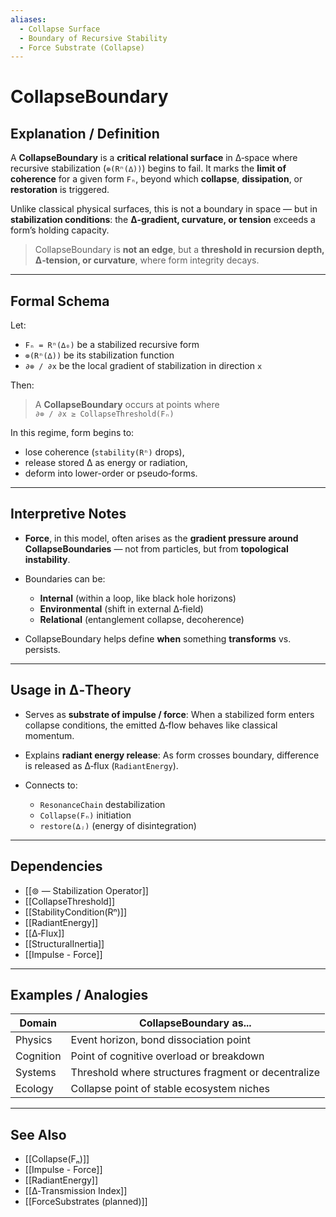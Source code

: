 ```yaml
---
aliases:
  - Collapse Surface
  - Boundary of Recursive Stability
  - Force Substrate (Collapse)
---
```


# CollapseBoundary

## Explanation / Definition

A **CollapseBoundary** is a **critical relational surface** in ∆‑space where recursive stabilization (`⊚(Rⁿ(∆))`) begins to fail. It marks the **limit of coherence** for a given form `Fₙ`, beyond which **collapse**, **dissipation**, or **restoration** is triggered.

Unlike classical physical surfaces, this is not a boundary in space — but in **stabilization conditions**: the **∆‑gradient, curvature, or tension** exceeds a form’s holding capacity.

> CollapseBoundary is **not an edge**, but a **threshold in recursion depth, ∆‑tension, or curvature**, where form integrity decays.

---

## Formal Schema

Let:

- `Fₙ = Rⁿ(∆₀)` be a stabilized recursive form
- `⊚(Rⁿ(∆))` be its stabilization function
- `∂⊚ / ∂x` be the local gradient of stabilization in direction `x`

Then:

> A **CollapseBoundary** occurs at points where  
> `∂⊚ / ∂x ≥ CollapseThreshold(Fₙ)`

In this regime, form begins to:
- lose coherence (`stability(Rⁿ)` drops),
- release stored ∆ as energy or radiation,
- deform into lower-order or pseudo‑forms.

---

## Interpretive Notes

- **Force**, in this model, often arises as the **gradient pressure around CollapseBoundaries** — not from particles, but from **topological instability**.

- Boundaries can be:
  - **Internal** (within a loop, like black hole horizons)
  - **Environmental** (shift in external ∆‑field)
  - **Relational** (entanglement collapse, decoherence)

- CollapseBoundary helps define **when** something **transforms** vs. persists.

---

## Usage in ∆‑Theory

- Serves as **substrate of impulse / force**:
  When a stabilized form enters collapse conditions, the emitted ∆‑flow behaves like classical momentum.

- Explains **radiant energy release**:
  As form crosses boundary, difference is released as ∆‑flux (`RadiantEnergy`).

- Connects to:
  - `ResonanceChain` destabilization
  - `Collapse(Fₙ)` initiation
  - `restore(∆ⱼ)` (energy of disintegration)

---

## Dependencies

- [[⊚ — Stabilization Operator]]
- [[CollapseThreshold]]
- [[StabilityCondition(Rⁿ)]]
- [[RadiantEnergy]]
- [[∆‑Flux]]
- [[StructuralInertia]]
- [[Impulse - Force]]

---

## Examples / Analogies

| Domain | CollapseBoundary as... |
|--------|------------------------|
| Physics | Event horizon, bond dissociation point |
| Cognition | Point of cognitive overload or breakdown |
| Systems | Threshold where structures fragment or decentralize |
| Ecology | Collapse point of stable ecosystem niches |

---

## See Also

- [[Collapse(Fₙ)]]
- [[Impulse - Force]]
- [[RadiantEnergy]]
- [[∆‑Transmission Index]]
- [[ForceSubstrates (planned)]]
